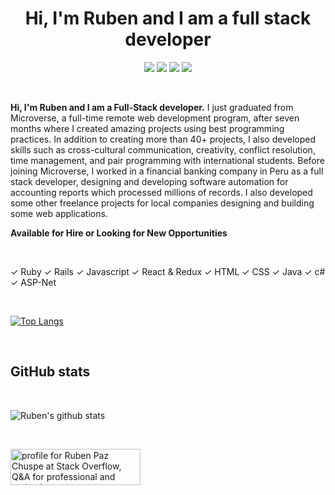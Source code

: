 <h1 align="center">Hi, I'm Ruben and I am a full stack developer</h1>

<p align="center">
    <a href="https://angel.co/u/rubenpazch" alt="Angel">
        <img src="https://img.shields.io/badge/Angel-Profile-lightgrey" /></a>
    <a href="https://twitter.com/rubenpazch" alt="Twitter">
        <img src="https://img.shields.io/badge/Twitter-Profile-blue" /></a>
    <a href="https://www.linkedin.com/in/rubenpch/" alt="Linkedin">
        <img src="https://img.shields.io/badge/Linkedin-Profile-blue" /></a>
    <a href="http://rubenpazchuspe.me/" alt="Ruben Paz Chuspe">
        <img src="https://img.shields.io/badge/Personal%20Site-rubenpazch.github.io-green" /></a>
</p>

<br/>

<b> Hi, I'm Ruben and I am a Full-Stack developer.</b> I just graduated from Microverse, a full-time remote web development program, after seven months where I created amazing projects using best programming practices. In addition to creating more than 40+ projects, I also developed skills such as cross-cultural communication, creativity, conflict resolution, time management, and pair programming with international students. Before joining Microverse, I worked in a financial banking company in Peru as a full stack developer, designing and developing software automation for accounting reports which processed millions of records. I also developed some other freelance projects for local companies designing and building some web applications.

<b>Available for Hire or Looking for New Opportunities</b>

<br/>


 &#10003; Ruby  &#10003; Rails  &#10003; Javascript &#10003;  React & Redux &#10003;   HTML &#10003; CSS &#10003; Java &#10003; c# &#10003; ASP-Net

<br/>

[![Top Langs](https://github-readme-stats.vercel.app/api/top-langs/?username=rubenpazch&layout=compact)](https://github.com/rubenpazch/github-readme-stats)





<br/>

<h2>GitHub stats</h2>

<br/>


![Ruben's github stats](https://github-readme-stats.vercel.app/api?username=rubenpazch&show_icons=true&theme=dracula)

<br/>


<a href="https://stackoverflow.com/users/8272786/ruben-paz-chuspe"><img src="https://stackoverflow.com/users/flair/8272786.png" width="208" height="58" alt="profile for Ruben Paz Chuspe at Stack Overflow, Q&amp;A for professional and enthusiast programmers" title="profile for Ruben Paz Chuspe at Stack Overflow, Q&amp;A for professional and enthusiast programmers"></a>


